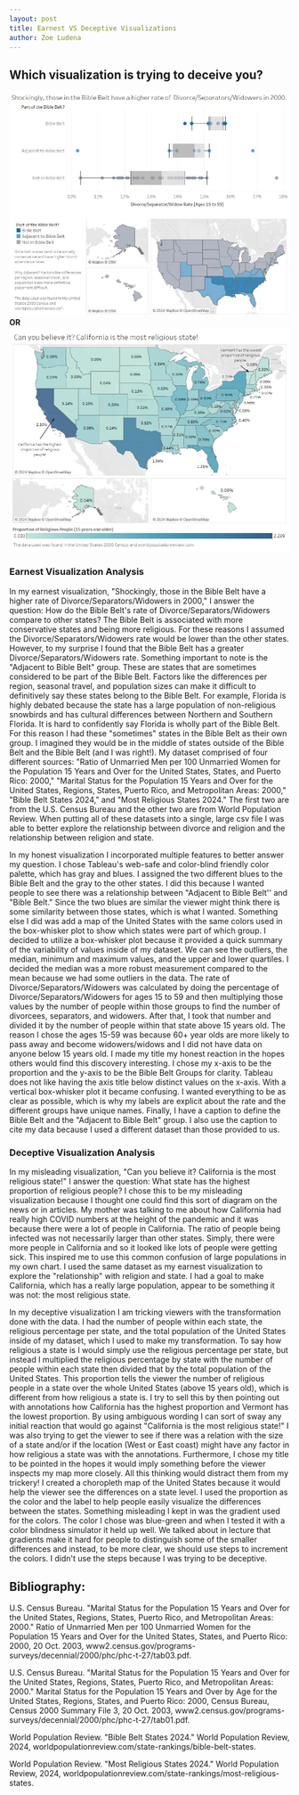 ```yaml
---
layout: post
title: Earnest VS Deceptive Visualizations
author: Zoe Ludena
---
```


## Which visualization is trying to deceive you?

![Earnest](/assets/images/posts/a2_earnest.jpg)
**OR**
![Deceptive](/assets/images/posts/a2_deceptive.jpg)

### Earnest Visualization Analysis

In my earnest visualization, "Shockingly, those in the Bible Belt have a higher rate of Divorce/Separators/Widowers in 2000," I answer the question: How do the Bible Belt's rate of Divorce/Separators/Widowers compare to other states? The Bible Belt is associated with more conservative states and being more religious. For these reasons I assumed the Divorce/Separators/Widowers rate would be lower than the other states. However, to my surprise I found that the Bible Belt has a greater Divorce/Separators/Widowers rate. Something important to note is the "Adjacent to Bible Belt" group. These are states that are sometimes considered to be part of the Bible Belt. Factors like the differences per region, seasonal travel, and population sizes can make it difficult to definitively say these states belong to the Bible Belt. For example, Florida is highly debated because the state has a large population of non-religious snowbirds and has cultural differences between Northern and Southern Florida. It is hard to confidently say Florida is wholly part of the Bible Belt. For this reason I had these "sometimes" states in the Bible Belt as their own group. I imagined they would be in the middle of states outside of the Bible Belt and the Bible Belt (and I was right!). My dataset comprised of four different sources: "Ratio of Unmarried Men per 100 Unmarried Women for the Population 15 Years and Over for the United States, States, and Puerto Rico: 2000," "Marital Status for the Population 15 Years and Over for the United States, Regions, States, Puerto Rico, and Metropolitan Areas: 2000," "Bible Belt States 2024," and "Most Religious States 2024." The first two are from the U.S. Census Bureau and the other two are from World Population Review. When putting all of these datasets into a single, large csv file I was able to better explore the relationship between divorce and religion and the relationship between religion and state.

In my honest visualization I incorporated multiple features to better answer my question. I chose Tableau's web-safe and color-blind friendly color palette, which has gray and blues. I assigned the two different blues to the Bible Belt and the gray to the other states. I did this because I wanted people to see there was a relationship between "Adjacent to Bible Belt'' and "Bible Belt." Since the two blues are similar the viewer might think there is some similarity between those states, which is what I wanted. Something else I did was add a map of the United States with the same colors used in the box-whisker plot to show which states were part of which group. I decided to utilize a box-whisker plot because it provided a quick summary of the variability of values inside of my dataset. We can see the outliers, the median, minimum and maximum values, and the upper and lower quartiles. I decided the median was a more robust measurement compared to the mean because we had some outliers in the data. The rate of Divorce/Separators/Widowers was calculated by doing the percentage of Divorce/Separators/Widowers for ages 15 to 59 and then multiplying those values by the number of people within those groups to find the number of divorcees, separators, and widowers. After that, I took that number and divided it by the number of people within that state above 15 years old. The reason I chose the ages 15-59 was because 60+ year olds are more likely to pass away and become widowers/widows and I did not have data on anyone below 15 years old. I made my title my honest reaction in the hopes others would find this discovery interesting. I chose my x-axis to be the proportion and the y-axis to be the Bible Belt Groups for clarity. Tableau does not like having the axis title below distinct values on the x-axis. With a vertical box-whisker plot it became confusing. I wanted everything to be as clear as possible, which is why my labels are explicit about the rate and the different groups have unique names. Finally, I have a caption to define the Bible Belt and the "Adjacent to Bible Belt" group. I also use the caption to cite my data because I used a different dataset than those provided to us.

### Deceptive Visualization Analysis

In my misleading visualization, "Can you believe it? California is the most religious state!" I answer the question: What state has the highest proportion of religious people? I chose this to be my misleading visualization because I thought one could find this sort of diagram on the news or in articles. My mother was talking to me about how California had really high COVID numbers at the height of the pandemic and it was because there were a lot of people in California. The ratio of people being infected was not necessarily larger than other states. Simply, there were more people in California and so it looked like lots of people were getting sick. This inspired me to use this common confusion of large populations in my own chart. I used the same dataset as my earnest visualization to explore the "relationship" with religion and state. I had a goal to make California, which has a really large population, appear to be something it was not: the most religious state.

In my deceptive visualization I am tricking viewers with the transformation done with the data. I had the number of people within each state, the religious percentage per state, and the total population of the United States inside of my dataset, which I used to make my transformation. To say how religious a state is I would simply use the religious percentage per state, but instead I multiplied the religious percentage by state with the number of people within each state then divided that by the total population of the United States. This proportion tells the viewer the number of religious people in a state over the whole United States (above 15 years old), which is different from how religious a state is. I try to sell this by then pointing out with annotations how California has the highest proportion and Vermont has the lowest proportion. By using ambiguous wording I can sort of sway any initial reaction that would go against "California is the most religious state!" I was also trying to get the viewer to see if there was a relation with the size of a state and/or if the location (West or East coast) might have any factor in how religious a state was with the annotations. Furthermore, I chose my title to be pointed in the hopes it would imply something before the viewer inspects my map more closely. All this thinking would distract them from my trickery! I created a choropleth map of the United States because it would help the viewer see the differences on a state level. I used the proportion as the color and the label to help people easily visualize the differences between the states. Something misleading I kept in was the gradient used for the colors. The color I chose was blue-green and when I tested it with a color blindness simulator it held up well. We talked about in lecture that gradients make it hard for people to distinguish some of the smaller differences and instead, to be more clear, we should use steps to increment the colors. I didn't use the steps because I was trying to be deceptive.

## Bibliography:
U.S. Census Bureau. "Marital Status for the Population 15 Years and Over for the United States, Regions, States, Puerto Rico, and Metropolitan Areas: 2000." Ratio of Unmarried Men per 100 Unmarried Women for the Population 15 Years and Over for the United States, States, and Puerto Rico: 2000, 20 Oct. 2003, www2.census.gov/programs-surveys/decennial/2000/phc/phc-t-27/tab03.pdf.

U.S. Census Bureau. "Marital Status for the Population 15 Years and Over for the United States, Regions, States, Puerto Rico, and Metropolitan Areas: 2000." Marital Status for the Population 15 Years and Over by Age for the United States, Regions, States, and Puerto Rico: 2000, Census Bureau, Census 2000 Summary File 3, 20 Oct. 2003, www2.census.gov/programs-surveys/decennial/2000/phc/phc-t-27/tab01.pdf. 

World Population Review. "Bible Belt States 2024." World Population Review, 2024, worldpopulationreview.com/state-rankings/bible-belt-states. 

World Population Review. "Most Religious States 2024." World Population Review, 2024, worldpopulationreview.com/state-rankings/most-religious-states. 